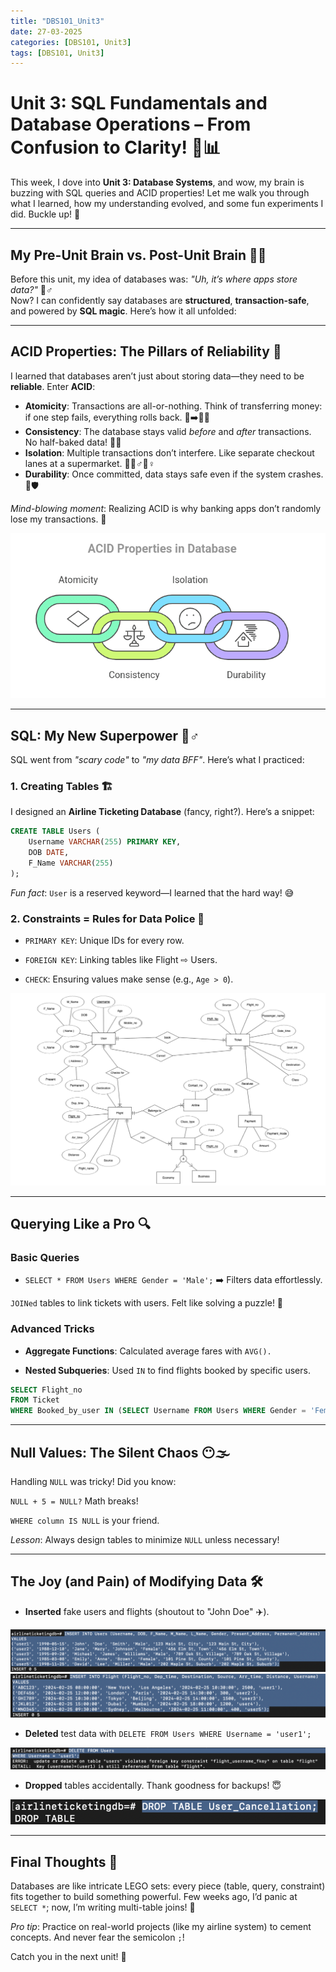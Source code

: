 ```yaml
---
title: "DBS101_Unit3"
date: 27-03-2025
categories: [DBS101, Unit3]
tags: [DBS101, Unit3]
---
```


# Unit 3: SQL Fundamentals and Database Operations – From Confusion to Clarity! 🎢📊
  
This week, I dove into **Unit 3: Database Systems**, and wow, my brain is buzzing with SQL queries and ACID properties! Let me walk you through what I learned, how my understanding evolved, and some fun experiments I did. Buckle up! 🚀  

---

## **My Pre-Unit Brain vs. Post-Unit Brain 🧠💥**

Before this unit, my idea of databases was: *"Uh, it’s where apps store data?"* 🤷♂️  
Now? I can confidently say databases are **structured**, **transaction-safe**, and powered by **SQL magic**. Here’s how it all unfolded:

---

## **ACID Properties: The Pillars of Reliability 💎**

I learned that databases aren’t just about storing data—they need to be **reliable**. Enter **ACID**:  
- **Atomicity**: Transactions are all-or-nothing. Think of transferring money: if one step fails, everything rolls back. 💸➡️💸❌  
- **Consistency**: The database stays valid *before* and *after* transactions. No half-baked data! 🍳✅  
- **Isolation**: Multiple transactions don’t interfere. Like separate checkout lanes at a supermarket. 🛒🚶♂️🚶♀️  
- **Durability**: Once committed, data stays safe even if the system crashes. 💾🛡️  

*Mind-blowing moment*: Realizing ACID is why banking apps don’t randomly lose my transactions. 🤯  

![ACID Properties](/assets/unit3/acid.png)  

---

## **SQL: My New Superpower 🦸♂️**

SQL went from *"scary code"* to *"my data BFF"*. Here’s what I practiced:

### **1. Creating Tables 🏗️**  
I designed an **Airline Ticketing Database** (fancy, right?). Here’s a snippet:  
```sql
CREATE TABLE Users (
    Username VARCHAR(255) PRIMARY KEY,
    DOB DATE,
    F_Name VARCHAR(255)
);
```
*Fun fact*: `User` is a reserved keyword—I learned that the hard way! 😅

### **2. Constraints = Rules for Data Police 🚨**
- `PRIMARY KEY`: Unique IDs for every row.

- `FOREIGN KEY`: Linking tables like Flight ⇨ Users.

- `CHECK`: Ensuring values make sense (e.g., `Age > 0`).

![ER Diagram](/assets/unit3/airline.png)  

---

## **Querying Like a Pro 🔍**
### **Basic Queries**
- `SELECT * FROM Users WHERE Gender = 'Male';` ➡️ Filters data effortlessly.

`JOINed` tables to link tickets with users. Felt like solving a puzzle! 🧩

### **Advanced Tricks**

- **Aggregate Functions**: Calculated average fares with `AVG().`

- **Nested Subqueries**: Used `IN` to find flights booked by specific users.

```sql
SELECT Flight_no 
FROM Ticket 
WHERE Booked_by_user IN (SELECT Username FROM Users WHERE Gender = 'Female');
```
---

## **Null Values: The Silent Chaos 😶🌫️**
Handling `NULL` was tricky! Did you know:

`NULL + 5 = NULL?` Math breaks!

`WHERE column IS NULL` is your friend.

*Lesson*: Always design tables to minimize `NULL` unless necessary!

---

## **The Joy (and Pain) of Modifying Data 🛠️**
- **Inserted** fake users and flights (shoutout to "John Doe" ✈️).

![Insert1](/assets/unit3/insert1.png)
![Insert2](/assets/unit3/insert2.png)    

- **Deleted** test data with `DELETE FROM Users WHERE Username = 'user1';`

![Delete](/assets/unit3/delete.png)  

- **Dropped** tables accidentally. Thank goodness for backups! 😇

![Drop](/assets/unit3/drop.png)  

---

## **Final Thoughts 💭**
Databases are like intricate LEGO sets: every piece (table, query, constraint) fits together to build something powerful. Few weeks ago, I’d panic at `SELECT *`; now, I’m writing multi-table joins! 🎉

*Pro tip*: Practice on real-world projects (like my airline system) to cement concepts. And never fear the semicolon `;`!

Catch you in the next unit! 👋